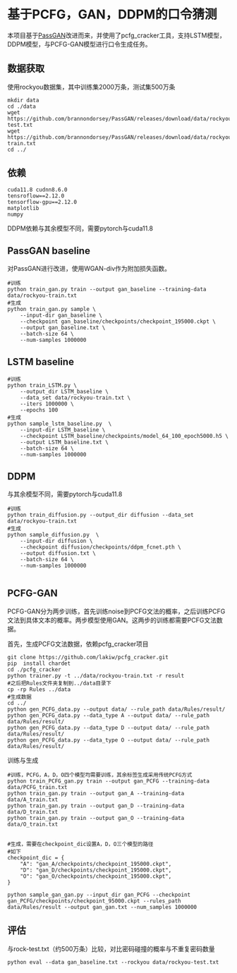 # 基于PCFG，GAN，DDPM的口令猜测

本项目基于[PassGAN](https://github.com/brannondorsey/PassGAN)改进而来，并使用了pcfg_cracker工具，支持LSTM模型，DDPM模型，与PCFG-GAN模型进行口令生成任务。

## 数据获取
使用rockyou数据集，其中训练集2000万条，测试集500万条
```
mkdir data
cd ./data
wget https://github.com/brannondorsey/PassGAN/releases/download/data/rockyou-test.txt
wget https://github.com/brannondorsey/PassGAN/releases/download/data/rockyou-train.txt
cd ../
```

## 依赖
```
cuda11.8 cudnn8.6.0
tensroflow==2.12.0
tensorflow-gpu==2.12.0
matplotlib
numpy
```
DDPM依赖与其余模型不同，需要pytorch与cuda11.8


## PassGAN baseline
对PassGAN进行改进，使用WGAN-div作为附加损失函数。
```
#训练
python train_gan.py train --output gan_baseline --training-data data/rockyou-train.txt
#生成
python train_gan.py sample \
	--input-dir gan_baseline \
	--checkpoint gan_baseline/checkpoints/checkpoint_195000.ckpt \
	--output gan_baseline.txt \
	--batch-size 64 \
	--num-samples 1000000

```


## LSTM baseline

```
#训练
python train_LSTM.py \
	--output_dir LSTM_baseline \
	--data_set data/rockyou-train.txt \
	--iters 1000000 \
	--epochs 100
#生成
python sample_lstm_baseline.py  \
	--input-dir LSTM_baseline \
	--checkpoint LSTM_baseline/checkpoints/model_64_100_epoch5000.h5 \
	--output LSTM_baseline.txt \
	--batch-size 64 \
	--num-samples 1000000

```


## DDPM
与其余模型不同，需要pytorch与cuda11.8
```
#训练
python train_diffusion.py --output_dir diffusion --data_set data/rockyou-train.txt
#生成
python sample_diffusion.py  \
	--input-dir diffusion \
	--checkpoint diffusion/checkpoints/ddpm_fcnet.pth \
	--output diffusion.txt \
	--batch-size 64 \
	--num-samples 1000000


```

## PCFG-GAN
PCFG-GAN分为两步训练，首先训练noise到PCFG文法的概率，之后训练PCFG文法到具体文本的概率。两步模型使用GAN。这两步的训练都需要PCFG文法数据。

首先，生成PCFG文法数据，依赖pcfg_cracker项目
```
git clone https://github.com/lakiw/pcfg_cracker.git
pip  install chardet
cd ./pcfg_cracker
python trainer.py -t ../data/rockyou-train.txt -r result
#之后把Rules文件夹复制到../data目录下
cp -rp Rules ../data 
#生成数据
cd ../
python gen_PCFG_data.py --output data/ --rule_path data/Rules/result/
python gen_PCFG_data.py --data_type A --output data/ --rule_path data/Rules/result/
python gen_PCFG_data.py --data_type D --output data/ --rule_path data/Rules/result/
python gen_PCFG_data.py --data_type O --output data/ --rule_path data/Rules/result/

```

训练与生成
```
#训练，PCFG，A，D，O四个模型均需要训练，其余标签生成采用传统PCFG方式
python train_PCFG_gan.py train --output gan_PCFG --training-data data/PCFG_train.txt
python train_gan.py train --output gan_A --training-data data/A_train.txt
python train_gan.py train --output gan_D --training-data data/D_train.txt
python train_gan.py train --output gan_O --training-data data/O_train.txt


#生成，需要在checkpoint_dic设置A，D，O三个模型的路径
#如下
checkpoint_dic = {
    "A": "gan_A/checkpoints/checkpoint_195000.ckpt",
    "D": "gan_D/checkpoints/checkpoint_195000.ckpt",
    "O": "gan_O/checkpoints/checkpoint_195000.ckpt",
}

python sample_gan_gan.py --input_dir gan_PCFG --checkpoint gan_PCFG/checkpoints/checkpoint_95000.ckpt --rules_path data/Rules/result --output gan_gan.txt --num_samples 1000000

```


## 评估
与rock-test.txt（约500万条）比较，对比密码碰撞的概率与不重复密码数量

```
python eval --data gan_baseline.txt --rockyou data/rockyou-test.txt

```
